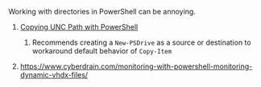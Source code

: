Working with directories in PowerShell can be annoying.

1. [Copying UNC Path with PowerShell](https://www.frakkingsweet.com/copying-unc-path-with-powershell/)
    1. Recommends creating a `New-PSDrive` as a source or destination to workaround default behavior of `Copy-Item`

2. https://www.cyberdrain.com/monitoring-with-powershell-monitoring-dynamic-vhdx-files/
